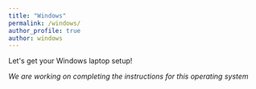 ```yaml
---
title: "Windows"
permalink: /windows/
author_profile: true
author: windows
---
```


Let's get your Windows laptop setup!

_We are working on completing the instructions for this operating system_
